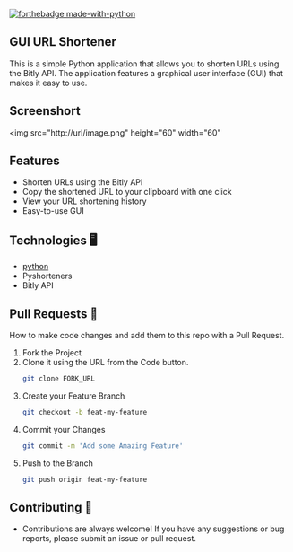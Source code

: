 [![forthebadge made-with-python](http://ForTheBadge.com/images/badges/made-with-python.svg)](https://www.python.org/)

## GUI URL Shortener
This is a simple Python application that allows you to shorten URLs using the Bitly API. The application features a graphical user interface (GUI) that makes it easy to use.

## Screenshort
<img src="http://url/image.png" height="60" width="60" 
## Features
 - Shorten URLs using the Bitly API
 - Copy the shortened URL to your clipboard with one click
 - View your URL shortening history
 - Easy-to-use GUI
 
 ## Technologies 🖥️
 - [python](https://github.com/python)
 - Pyshorteners
 - Bitly API
 
## Pull Requests 🔀

How to make code changes and add them to this repo with a Pull Request.

1. Fork the Project
1. Clone it using the URL from the Code button.
    ```sh
    git clone FORK_URL
    ```
1. Create your Feature Branch
    ```sh
    git checkout -b feat-my-feature
    ```
1. Commit your Changes
    ```sh
    git commit -m 'Add some Amazing Feature'
    ```
1. Push to the Branch
    ```sh
    git push origin feat-my-feature
    ```
    
  ## Contributing 🤝
 - Contributions are always welcome! If you have any suggestions or bug reports, please submit an issue or pull request.


    
